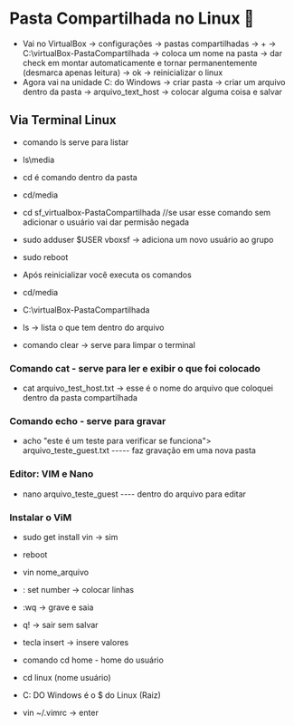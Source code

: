 # Pasta Compartilhada no Linux 🌼 <Br> 

- Vai no VirtualBox -> configurações -> pastas compartilhadas -> + -> C:\virtualBox-PastaCompartilhada -> coloca um nome na pasta -> dar check em montar automaticamente e tornar permanentemente (desmarca apenas leitura) -> ok -> reinicializar o linux <Br>
- Agora vai na unidade C: do Windows -> criar pasta -> criar um arquivo dentro da pasta -> arquivo_text_host -> colocar alguma coisa e salvar<Br>

## Via Terminal Linux

- comando ls serve para listar<Br>
- ls\media<Br>
- cd é comando dentro da pasta<Br>
- cd/media<Br>
- cd sf_virtualbox-PastaCompartilhada //se usar esse comando sem adicionar o usuário vai dar permisão negada<Br>
- sudo adduser $USER vboxsf -> adiciona um novo usuário ao grupo<Br>
- sudo reboot<Br>

- Após reinicializar você executa os comandos<Br>
- cd/media<Br>
- C:\virtualBox-PastaCompartilhada<Br>
- ls -> lista o que tem dentro do arquivo<Br>

- comando clear -> serve para limpar o terminal<Br>

### Comando cat - serve para ler e exibir o que foi colocado<Br>

- cat arquivo_test_host.txt -> esse é o nome do arquivo que coloquei dentro da pasta compartilhada<Br>

### Comando echo - serve para gravar<Br>

- acho "este é um teste para verificar se funciona"> arquivo_teste_guest.txt ----- faz gravação em uma nova pasta<Br>

### Editor: VIM e Nano<Br>

- nano arquivo_teste_guest ---- dentro do arquivo para editar<Br>

### Instalar o ViM<Br>

- sudo get install vin -> sim
- reboot<Br>
- vin nome_arquivo<Br>
- : set number -> colocar linhas<Br>
- :wq -> grave e saia<Br>
- q! -> sair sem salvar<Br>
- tecla insert -> insere valores<Br>

- comando cd home - home do usuário<Br>
- cd linux (nome usuário)<Br>
- C: DO Windows é o $ do Linux (Raiz)<Br>
- vin ~/.vimrc -> enter
